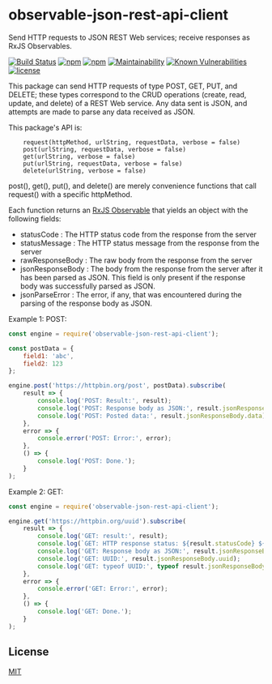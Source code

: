 # observable-json-rest-api-client
Send HTTP requests to JSON REST Web services; receive responses as RxJS Observables.

[![Build Status](https://secure.travis-ci.org/tom-weatherhead/common-utilities.js.svg)](https://travis-ci.org/tom-weatherhead/common-utilities.js)
[![npm](https://img.shields.io/npm/v/observable-json-rest-api-client.svg)](https://www.npmjs.com/package/observable-json-rest-api-client)
[![npm](https://img.shields.io/npm/dt/observable-json-rest-api-client.svg)](https://www.npmjs.com/package/observable-json-rest-api-client)
[![Maintainability](https://api.codeclimate.com/v1/badges/38e9a99ce18dbc61ab63/maintainability)](https://codeclimate.com/github/tom-weatherhead/common-utilities.js/maintainability)
[![Known Vulnerabilities](https://snyk.io/test/github/tom-weatherhead/common-utilities.js/badge.svg?targetFile=package.json&package-lock.json)](https://snyk.io/test/github/tom-weatherhead/common-utilities.js?targetFile=package.json&package-lock.json)
[![license](https://img.shields.io/github/license/mashape/apistatus.svg)](https://github.com/tom-weatherhead/observable-json-rest-api-client/blob/master/LICENSE)

This package can send HTTP requests of type POST, GET, PUT, and DELETE; these types correspond to the CRUD operations (create, read, update, and delete) of a REST Web service. Any data sent is JSON, and attempts are made to parse any data received as JSON.

This package's API is:

```
	request(httpMethod, urlString, requestData, verbose = false)
	post(urlString, requestData, verbose = false)
	get(urlString, verbose = false)
	put(urlString, requestData, verbose = false)
	delete(urlString, verbose = false)
```

post(), get(), put(), and delete() are merely convenience functions that call request() with a specific httpMethod.

Each function returns an [RxJS Observable](http://reactivex.io/rxjs/class/es6/Observable.js~Observable.html) that yields an object with the following fields:

- statusCode : The HTTP status code from the response from the server
- statusMessage : The HTTP status message from the response from the server
- rawResponseBody : The raw body from the response from the server
- jsonResponseBody : The body from the response from the server after it has been parsed as JSON. This field is only present if the response body was successfully parsed as JSON.
- jsonParseError : The error, if any, that was encountered during the parsing of the response body as JSON.

Example 1: POST:

```js
const engine = require('observable-json-rest-api-client');

const postData = {
	field1: 'abc',
	field2: 123
};

engine.post('https://httpbin.org/post', postData).subscribe(
	result => {
		console.log('POST: Result:', result);
		console.log('POST: Response body as JSON:', result.jsonResponseBody);
		console.log('POST: Posted data:', result.jsonResponseBody.data);
	},
	error => {
		console.error('POST: Error:', error);
	},
	() => {
		console.log('POST: Done.');
	}
);
```

Example 2: GET:

```js
const engine = require('observable-json-rest-api-client');

engine.get('https://httpbin.org/uuid').subscribe(
	result => {
		console.log('GET: result:', result);
		console.log(`GET: HTTP response status: ${result.statusCode} ${result.statusMessage}`);
		console.log('GET: Response body as JSON:', result.jsonResponseBody);
		console.log('GET: UUID:', result.jsonResponseBody.uuid);
		console.log('GET: typeof UUID:', typeof result.jsonResponseBody.uuid);
	},
	error => {
		console.error('GET: Error:', error);
	},
	() => {
		console.log('GET: Done.');
	}
);
```

## License
[MIT](https://choosealicense.com/licenses/mit/)
